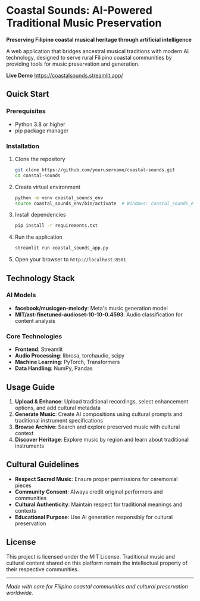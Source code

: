 # Coastal Sounds: AI-Powered Traditional Music Preservation

**Preserving Filipino coastal musical heritage through artificial intelligence**

A web application that bridges ancestral musical traditions with modern AI technology, designed to serve rural Filipino coastal communities by providing tools for music preservation and generation.

**Live Demo** https://coastalsounds.streamlit.app/

## Quick Start

### Prerequisites
- Python 3.8 or higher
- pip package manager

### Installation

1. Clone the repository
   ```bash
   git clone https://github.com/yourusername/coastal-sounds.git
   cd coastal-sounds
   ```

2. Create virtual environment
   ```bash
   python -m venv coastal_sounds_env
   source coastal_sounds_env/bin/activate  # Windows: coastal_sounds_env\Scripts\activate
   ```

3. Install dependencies
   ```bash
   pip install -r requirements.txt
   ```

4. Run the application
   ```bash
   streamlit run coastal_sounds_app.py
   ```

5. Open your browser to `http://localhost:8501`

## Technology Stack

### AI Models
- **facebook/musicgen-melody**: Meta's music generation model
- **MIT/ast-finetuned-audioset-10-10-0.4593**: Audio classification for content analysis

### Core Technologies
- **Frontend**: Streamlit
- **Audio Processing**: librosa, torchaudio, scipy
- **Machine Learning**: PyTorch, Transformers
- **Data Handling**: NumPy, Pandas

## Usage Guide

1. **Upload & Enhance**: Upload traditional recordings, select enhancement options, and add cultural metadata
2. **Generate Music**: Create AI compositions using cultural prompts and traditional instrument specifications
3. **Browse Archive**: Search and explore preserved music with cultural context
4. **Discover Heritage**: Explore music by region and learn about traditional instruments

## Cultural Guidelines

- **Respect Sacred Music**: Ensure proper permissions for ceremonial pieces
- **Community Consent**: Always credit original performers and communities
- **Cultural Authenticity**: Maintain respect for traditional meanings and contexts
- **Educational Purpose**: Use AI generation responsibly for cultural preservation

## License

This project is licensed under the MIT License. Traditional music and cultural content shared on this platform remain the intellectual property of their respective communities.

---

*Made with care for Filipino coastal communities and cultural preservation worldwide.*
